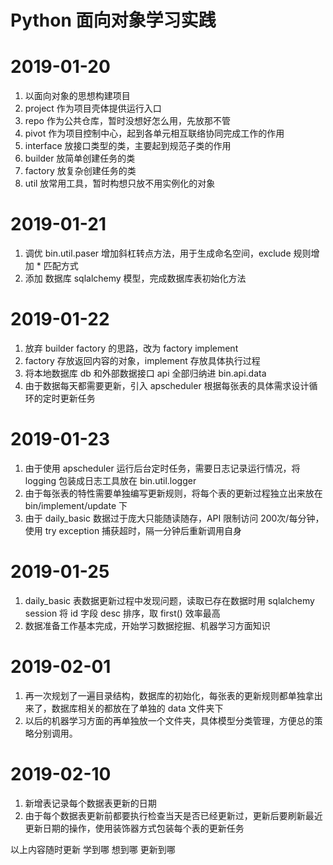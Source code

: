 # Python 面向对象学习实践

# 2019-01-20

1. 以面向对象的思想构建项目
2. project 作为项目壳体提供运行入口
3. repo 作为公共仓库，暂时没想好怎么用，先放那不管
3. pivot 作为项目控制中心，起到各单元相互联络协同完成工作的作用
4. interface 放接口类型的类，主要起到规范子类的作用
5. builder 放简单创建任务的类
6. factory 放复杂创建任务的类
7. util 放常用工具，暂时构想只放不用实例化的对象

# 2019-01-21

1. 调优 bin.util.paser 增加斜杠转点方法，用于生成命名空间，exclude 规则增加 * 匹配方式
2. 添加 数据库 sqlalchemy 模型，完成数据库表初始化方法

# 2019-01-22

1. 放弃 builder factory 的思路，改为 factory implement
2. factory 存放返回内容的对象，implement 存放具体执行过程
3. 将本地数据库 db 和外部数据接口 api 全部归纳进 bin.api.data
4. 由于数据每天都需要更新，引入 apscheduler 根据每张表的具体需求设计循环的定时更新任务

# 2019-01-23

1. 由于使用 apscheduler 运行后台定时任务，需要日志记录运行情况，将 logging 包装成日志工具放在 bin.util.logger
2. 由于每张表的特性需要单独编写更新规则，将每个表的更新过程独立出来放在 bin/implement/update 下
3. 由于 daily_basic 数据过于庞大只能随读随存，API 限制访问 200次/每分钟，使用 try exception 捕获超时，隔一分钟后重新调用自身

# 2019-01-25

1. daily_basic 表数据更新过程中发现问题，读取已存在数据时用 sqlalchemy session 将 id 字段 desc 排序，取 first() 效率最高
2. 数据准备工作基本完成，开始学习数据挖掘、机器学习方面知识

# 2019-02-01

1. 再一次规划了一遍目录结构，数据库的初始化，每张表的更新规则都单独拿出来了，数据库相关的都放在了单独的 data 文件夹下
2. 以后的机器学习方面的再单独放一个文件夹，具体模型分类管理，方便总的策略分别调用。

# 2019-02-10
1. 新增表记录每个数据表更新的日期
2. 由于每个数据表更新前都要执行检查当天是否已经更新过，更新后要刷新最近更新日期的操作，使用装饰器方式包装每个表的更新任务

以上内容随时更新 学到哪 想到哪 更新到哪